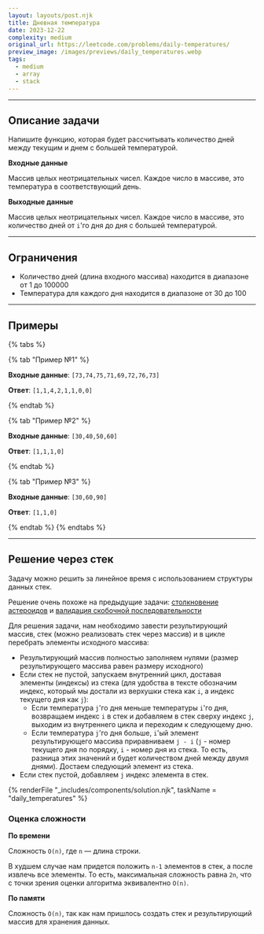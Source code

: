 ```yaml
---
layout: layouts/post.njk
title: Дневная температура
date: 2023-12-22
complexity: medium
original_url: https://leetcode.com/problems/daily-temperatures/
preview_image: /images/previews/daily_temperatures.webp
tags:
  - medium
  - array
  - stack
---
```

---

## Описание задачи

Напишите функцию, которая будет рассчитывать количество дней между текущим и днем с большей температурой.

**Входные данные**

Массив целых неотрицательных чисел. Каждое число в массиве, это температура в соответствующий день.

**Выходные данные**

Массив целых неотрицательных чисел. Каждое число в массиве, это количество дней от `i`'го дня до дня с большей температурой.

---

## Ограничения

- Количество дней (длина входного массива) находится в диапазоне от 1 до 100000
- Температура для каждого дня находится в диапазоне от 30 до 100

---

## Примеры

{% tabs %}

{% tab "Пример №1" %}

**Входные данные**: `[73,74,75,71,69,72,76,73]`

**Ответ**: `[1,1,4,2,1,1,0,0]`

{% endtab %}

{% tab "Пример №2" %}

**Входные данные**: `[30,40,50,60]`

**Ответ**: `[1,1,1,0]`

{% endtab %}

{% tab "Пример №3" %}

**Входные данные**: `[30,60,90]`

**Ответ**: `[1,1,0]`

{% endtab %}
{% endtabs %}

---

## Решение через стек

Задачу можно решить за линейное время с использованием структуры данных стек.

Решение очень похоже на предыдущие задачи: [столкновение астероидов](/blog/asteroid_collision) и [валидация скобочной последовательности](/blog/valid_parentheses/solution)

Для решения задачи, нам необходимо завести результирующий массив, стек (можно реализовать стек через массив) и в цикле перебрать элементы исходного массива:
- Результирующий массив полностью заполняем нулями (размер результирующего массива равен размеру исходного)
- Если стек не пустой, запускаем внутренний цикл, доставая элементы (индексы) из стека (для удобства в тексте обозначим индекс, который мы достали из верхушки стека как `i`, а индекс текущего дня как `j`):
  - Если температура `j`'го дня меньше температуры `i`'го дня, возвращаем индекс `i` в стек и добавляем в стек сверху индекс `j`, выходим из внутреннего цикла и переходим к следующему дню.
  - Если температура `j`'го дня больше, `i`'ый элемент результирующего массива приравниваем `j - i` (`j` - номер текущего дня по порядку, `i` - номер дня из стека. То есть, разница этих значений и будет количеством дней между двумя днями). Достаем следующий элемент из стека.
- Если стек пустой, добавляем `j` индекс элемента в стек.

{% renderFile "_includes/components/solution.njk", taskName = "daily_temperatures" %}

### Оценка сложности

**По времени**

Сложность `O(n)`, где `n` — длина строки.

В худшем случае нам придется положить `n-1` элементов в стек, а после извлечь все элементы. То есть, максимальная сложность равна `2n`, что с точки зрения оценки алгоритма эквивалентно `O(n)`.

**По памяти**

Сложность `O(n)`, так как нам пришлось создать стек и результирующий массив для хранения данных.
